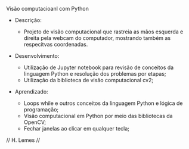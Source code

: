 Visão computacioanl com Python

- Descrição:
  - Projeto de visão computacional que rastreia as mãos esquerda e direita pela webcam do computador, mostrando também as respecitvas coordenadas.
 
- Desenvolvimento:
  - Utilização de Jupyter notebook para revisão de conceitos da linguagem Python e resolução dos problemas por etapas;
  - Utilização da biblioteca de visão computacional cv2;

- Aprendizado:
  - Loops while e outros conceitos da linguagem Python e lógica de programação;
  - Visão computacional em Python por meio das bibliotecas da OpenCV;
  - Fechar janelas ao clicar em qualquer tecla;

// H. Lemes //
